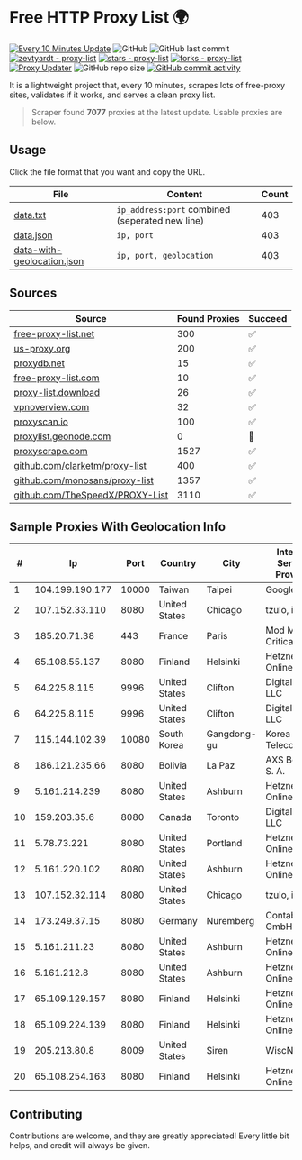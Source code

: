 
# Free HTTP Proxy List 🌍

[![Every 10 Minutes Update](https://github.com/mertguvencli/http-proxy-list/actions/workflows/main.yml/badge.svg?branch=main)](https://github.com/mertguvencli/http-proxy-list/actions/workflows/main.yml)
![GitHub](https://img.shields.io/github/license/mertguvencli/http-proxy-list)
![GitHub last commit](https://img.shields.io/github/last-commit/mertguvencli/http-proxy-list)
[![zevtyardt - proxy-list](https://img.shields.io/static/v1?label=zevtyardt&message=proxy-list&color=blue&logo=github)](https://github.com/zevtyardt/proxy-list "Go to GitHub repo")
[![stars - proxy-list](https://img.shields.io/github/stars/zevtyardt/proxy-list?style=social)](https://github.com/zevtyardt/proxy-list)
[![forks - proxy-list](https://img.shields.io/github/forks/zevtyardt/proxy-list?style=social)](https://github.com/zevtyardt/proxy-list)
[![Proxy Updater](https://github.com/zevtyardt/proxy-list/workflows/Proxy%20Updater/badge.svg)](https://github.com/zevtyardt/proxy-list/actions?query=workflow:"Proxy+Updater")
![GitHub repo size](https://img.shields.io/github/repo-size/zevtyardt/proxy-list)
[![GitHub commit activity](https://img.shields.io/github/commit-activity/m/zevtyardt/proxy-list?logo=commits)](https://github.com/zevtyardt/proxy-list/commits/main)

It is a lightweight project that, every 10 minutes, scrapes lots of free-proxy sites, validates if it works, and serves a clean proxy list.

> Scraper found **7077** proxies at the latest update. Usable proxies are below.

## Usage

Click the file format that you want and copy the URL.

|File|Content|Count|
|----|-------|-----|
|[data.txt](https://raw.githubusercontent.com/mertguvencli/http-proxy-list/main/proxy-list/data.txt)|`ip_address:port` combined (seperated new line)|403|
|[data.json](https://raw.githubusercontent.com/mertguvencli/http-proxy-list/main/proxy-list/data.json)|`ip, port`|403|
|[data-with-geolocation.json](https://raw.githubusercontent.com/mertguvencli/http-proxy-list/main/proxy-list/data-with-geolocation.json)|`ip, port, geolocation`|403|

## Sources

|Source|Found Proxies|Succeed|
|------|-------------|-------|
|[free-proxy-list.net](https://free-proxy-list.net)|300|✅|
|[us-proxy.org](https://www.us-proxy.org)|200|✅|
|[proxydb.net](http://proxydb.net)|15|✅|
|[free-proxy-list.com](https://free-proxy-list.com/?page=&port=&type%5B%5D=http&type%5B%5D=https&up_time=0&search=Search)|10|✅|
|[proxy-list.download](https://www.proxy-list.download/HTTP)|26|✅|
|[vpnoverview.com](https://vpnoverview.com/privacy/anonymous-browsing/free-proxy-servers)|32|✅|
|[proxyscan.io](https://www.proxyscan.io)|100|✅|
|[proxylist.geonode.com](https://proxylist.geonode.com/api/proxy-list?limit=300&page=1&sort_by=lastChecked&sort_type=desc&protocols=http,https)|0|🚫|
|[proxyscrape.com](https://api.proxyscrape.com/v2/?request=displayproxies&protocol=http&timeout=10000&country=all&ssl=all&anonymity=all)|1527|✅|
|[github.com/clarketm/proxy-list](https://raw.githubusercontent.com/clarketm/proxy-list/master/proxy-list-raw.txt)|400|✅|
|[github.com/monosans/proxy-list](https://raw.githubusercontent.com/monosans/proxy-list/main/proxies/http.txt)|1357|✅|
|[github.com/TheSpeedX/PROXY-List](https://raw.githubusercontent.com/TheSpeedX/PROXY-List/master/http.txt)|3110|✅|


## Sample Proxies With Geolocation Info

|#|Ip|Port|Country|City|Internet Service Provider|
|-|--|----|-------|----|-------------------------|
|1|104.199.190.177|10000|Taiwan|Taipei|Google LLC|
|2|107.152.33.110|8080|United States|Chicago|tzulo, inc.|
|3|185.20.71.38|443|France|Paris|Mod Mission Critical LLC|
|4|65.108.55.137|8080|Finland|Helsinki|Hetzner Online GmbH|
|5|64.225.8.115|9996|United States|Clifton|DigitalOcean, LLC|
|6|64.225.8.115|9996|United States|Clifton|DigitalOcean, LLC|
|7|115.144.102.39|10080|South Korea|Gangdong-gu|Korea Telecom|
|8|186.121.235.66|8080|Bolivia|La Paz|AXS Bolivia S. A.|
|9|5.161.214.239|8080|United States|Ashburn|Hetzner Online GmbH|
|10|159.203.35.6|8080|Canada|Toronto|DigitalOcean, LLC|
|11|5.78.73.221|8080|United States|Portland|Hetzner Online GmbH|
|12|5.161.220.102|8080|United States|Ashburn|Hetzner Online GmbH|
|13|107.152.32.114|8080|United States|Chicago|tzulo, inc.|
|14|173.249.37.15|8080|Germany|Nuremberg|Contabo GmbH|
|15|5.161.211.23|8080|United States|Ashburn|Hetzner Online GmbH|
|16|5.161.212.8|8080|United States|Ashburn|Hetzner Online GmbH|
|17|65.109.129.157|8080|Finland|Helsinki|Hetzner Online GmbH|
|18|65.109.224.139|8080|Finland|Helsinki|Hetzner Online GmbH|
|19|205.213.80.8|8009|United States|Siren|WiscNet|
|20|65.108.254.163|8080|Finland|Helsinki|Hetzner Online GmbH|



## Contributing

Contributions are welcome, and they are greatly appreciated! Every
little bit helps, and credit will always be given.

